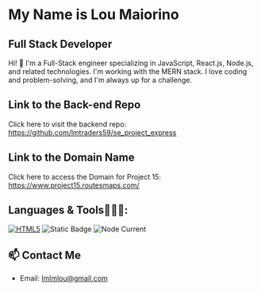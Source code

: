 # My Name is Lou Maiorino

## Full Stack Developer
Hi! 👋 I'm a Full-Stack engineer specializing in JavaScript, React.js, Node.js, and related technologies. I'm working with the MERN stack. I love coding and problem-solving, and I'm always up for a challenge.

## Link to the Back-end Repo

Click here to visit the backend repo: https://github.com/lmtraders59/se_project_express

## Link to the Domain Name

Click here to access the Domain for Project 15: https://www.project15.routesmaps.com/

## Languages & Tools🧑🏼‍💻:

[![HTML5](https://img.shields.io/badge/Deploy_to_Heroku-brightgreen)](https://heroku.com/deploy)
![Static Badge](https://img.shields.io/badge/CSS3-dark%20blue)
![Node Current](https://img.shields.io/node/v/npm)




## 📫 Contact Me
- Email: lmlmlou@gmail.com
